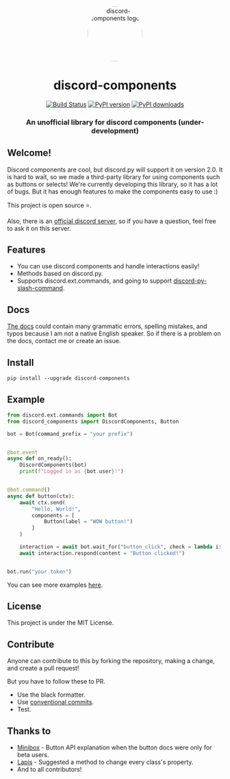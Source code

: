 <div align="center">
    <a href="https://pypi.org/project/discord-components"><img src="https://raw.githubusercontent.com/devkiki7000/discord.py-components/master/.github/logo.png" alt="discord-components logo" height="128" style="border-radius: 50%"></a>
    <div>
        <h1>discord-components</h1>
    </div>
    <div>
        <a href="https://travis-ci.com/kiki7000/discord.py-components"><img src="https://travis-ci.com/kiki7000/discord.py-components.svg?branch=master" alt="Build Status"></a>
        <a href="https://pypi.org/project/discord-components"><img src="https://badge.fury.io/py/discord-components.svg" alt="PyPI version"></a>
        <a href="https://pypi.org/project/discord-components"><img src="https://img.shields.io/pypi/dm/discord-components" alt="PyPI downloads"></a>
    </div>
    <div>
        <h3>An unofficial library for discord components (under-development)</h3>
    </div>
</div>

## Welcome!
Discord components are cool, but discord.py will support it on version 2.0. It is hard to wait, so we made a third-party library for using components such as buttons or selects!  We're currently developing this library, so it has a lot of bugs. But it has enough features to make the components easy to use :)

This project is open source ⭐.

Also, there is an [official discord server](https://discord.gg/pKM6stqPxS), so if you have a question, feel free to ask it on this server.

## Features
+ You can use discord components and handle interactions easily!
+ Methods based on discord.py.
+ Supports discord.ext.commands, and going to support [discord-py-slash-command](https://discord-py-slash-command.readthedocs.io/en/latest/).

## Docs
[The docs](https://devkiki7000.gitbook.io/discord-components/) could contain many grammatic errors, spelling mistakes, and typos because I am not a native English speaker. So if there is a problem on the docs, contact me or create an issue.

## Install
```
pip install --upgrade discord-components
```

## Example
```py
from discord.ext.commands import Bot
from discord_components import DiscordComponents, Button

bot = Bot(command_prefix = "your prefix")


@bot.event
async def on_ready():
    DiscordComponents(bot)
    print(f"Logged in as {bot.user}!")


@bot.command()
async def button(ctx):
    await ctx.send(
        "Hello, World!",
        components = [
            Button(label = "WOW button!")
        ]
    )

    interaction = await bot.wait_for("button_click", check = lambda i: i.component.label.startswith("WOW"))
    await interaction.respond(content = "Button clicked!")


bot.run("your token")
```
You can see more examples [here](https://github.com/devkiki7000/discord.py-components/tree/master/examples).

## License
This project is under the MIT License.

## Contribute
Anyone can contribute to this by forking the repository, making a change, and create a pull request!

But you have to follow these to PR.
+ Use the black formatter.
+ Use [conventional commits](https://www.conventionalcommits.org/en/v1.0.0/).
+ Test.

## Thanks to
+ [Minibox](https://github.com/minibox24) - Button API explanation when the button docs were only for beta users.
+ [Lapis](https://github.com/Lapis0875) - Suggested a method to change every class's property.
+ And to all contributors!
